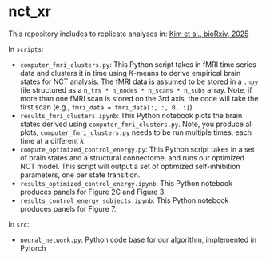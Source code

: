 # nct_xr

This repository includes to replicate analyses in: [Kim et al., bioRxiv, 2025](https://www.biorxiv.org/content/10.1101/2025.04.24.650287v1)

In `scripts`:

- `computer_fmri_clusters.py`: This Python script takes in fMRI time series data and clusters it in time using *K*-means to derive empirical brain states for NCT analysis. The fMRI data is assumed to be stored in a `.npy` file structured as a `n_trs * n_nodes * n_scans * n_subs` array. Note, if more than one fMRI scan is stored on the 3rd axis, the code will take the first scan (e.g., `fmri_data = fmri_data[:, :, 0, :]`)
- `results_fmri_clusters.ipynb`: This Python notebook plots the brain states derived using `computer_fmri_clusters.py`. Note, you produce all plots, `computer_fmri_clusters.py` needs to be run multiple times, each time at a different *k*.
- `compute_optimized_control_energy.py`: This Python script takes in a set of brain states and a structural connectome, and runs our optimized NCT model. This script will output a set of optimized self-inhibition parameters, one per state transition.
- `results_optimized_control_energy.ipynb`: This Python notebook produces panels for Figure 2C and Figure 3.
- `results_control_energy_subjects.ipynb`: This Python notebook produces panels for Figure 7.

In `src`:

- `neural_network.py`: Python code base for our algorithm, implemented in Pytorch
